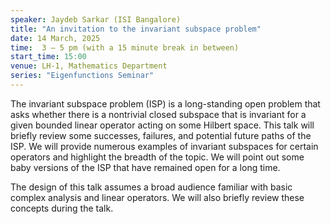 ```yaml
---
speaker: Jaydeb Sarkar (ISI Bangalore)
title: "An invitation to the invariant subspace problem"
date: 14 March, 2025
time:  3 – 5 pm (with a 15 minute break in between)
start_time: 15:00
venue: LH-1, Mathematics Department
series: "Eigenfunctions Seminar"
---
```


The invariant subspace problem (ISP) is a long-standing open problem that asks whether there is a nontrivial closed subspace that is invariant for a given bounded
linear operator acting on some Hilbert space. This talk will briefly review some successes, failures, and potential future paths of the ISP. We will provide numerous
examples of invariant subspaces for certain operators and highlight the breadth of the topic. We will point out some baby versions of the ISP that have remained open
for a long time.

The design of this talk assumes a broad audience familiar with basic complex analysis and linear operators. We will also briefly review these concepts during the talk.
